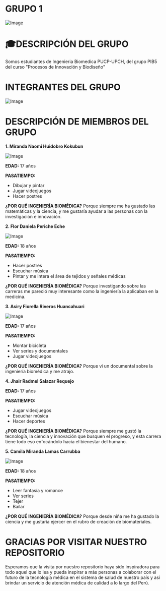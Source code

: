 # GRUPO 1
![Image](https://github.com/user-attachments/assets/46efb09b-4ef3-4c5e-ba11-3eab7f300a4d)                
# 🎓DESCRIPCIÓN DEL GRUPO
Somos estudiantes de Ingenieria Biomedica PUCP-UPCH, del grupo PIB5 del curso "Procesos de Innovación y Biodiseño"

# INTEGRANTES DEL GRUPO
![Image](https://github.com/user-attachments/assets/b8b0350b-ea29-4e34-9f50-acd8a526d466)
# DESCRIPCIÓN DE MIEMBROS DEL GRUPO
**1. Miranda Naomi Huidobro Kokubun**

![Image](https://github.com/user-attachments/assets/87fa7efd-50ae-400a-8911-6083d9f001d9)
   
   **EDAD:** 17 años
   
   **PASATIEMPO:**
   - Dibujar y pintar
   - Jugar videojuegos
   - Hacer postres

   
   **¿POR QUÉ INGENIERÍA BIOMÉDICA?** Porque siempre me ha gustado las matemáticas y la ciencia, y me gustaría ayudar a las personas con la investigación e innovación.
   
**2. Flor Daniela Periche Eche**
   
   ![Image](https://github.com/user-attachments/assets/76faa0dc-a40c-4b87-a5cd-504bdfc3ecab)

   **EDAD:** 18 años
   
   **PASATIEMPO:** 
   - Hacer postres
   - Escuchar música
   - Pintar y me intera el área de tejidos y señales médicas
   
   **¿POR QUÉ INGENIERÍA BIOMÉDICA?** Porque investigando sobre las carreras me pareció muy interesante como la ingeniería la aplicaban en la medicina.
   
**3. Asiry Fiorella Riveros Huancahuari**

![Image](https://github.com/user-attachments/assets/c22341ba-5e64-4616-b177-fa1504b9dc54)
      
   **EDAD:** 17 años
   
 **PASATIEMPO:** 
   - Montar bicicleta
   - Ver series y documentales
   - Jugar videojuegos
   
   **¿POR QUÉ INGENIERÍA BIOMÉDICA?** Porque vi un documental sobre la ingeniería biomédica y me atrajo.
   
**4. Jhair Radmel Salazar Requejo**
      
   **EDAD:**  17 años
   
   **PASATIEMPO:**
   - Jugar videojuegos
   - Escuchar música
   - Hacer deportes
   
   **¿POR QUÉ INGENIERÍA BIOMÉDICA?** Porque siempre me gustó la tecnología, la ciencia y innovación que busquen el progreso, y esta carrera tiene todo eso enfocándolo hacia el bienestar del humano.
   
**5. Camila Miranda Lamas Carrubba**

![Image](https://github.com/user-attachments/assets/47cdf310-7b3c-4bf6-babd-323aa74981a7)
       
   **EDAD:** 18 años
   
   **PASATIEMPO:**
  - Leer fantasía y romance
  - Ver series
  - Tejer
  - Bailar
   
   **¿POR QUÉ INGENIERÍA BIOMÉDICA?** Porque desde niña me ha gustado la ciencia y me gustaría ejercer en el rubro de creación de biomateriales.
   
# GRACIAS POR VISITAR NUESTRO REPOSITORIO
Esperamos que la visita por nuestro repositorio haya sido inspiradora para todo aquel que lo lea y pueda inspirar a más personas a colaborar con el futuro de la tecnología médica en el sistema de salud de nuestro país y así brindar un servicio de atención médica de calidad a lo largo del Perú.
